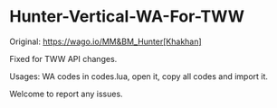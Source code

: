 # Hunter-Vertical-WA-For-TWW
Original: https://wago.io/MM&BM_Hunter[Khakhan]

Fixed for TWW API changes.

Usages:
WA codes in codes.lua, open it, copy all codes and import it.

Welcome to report any issues.
